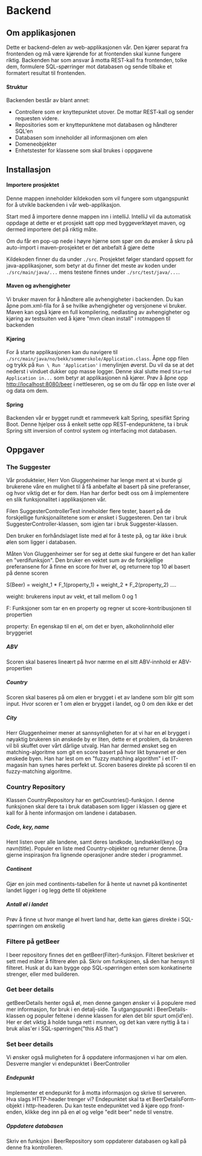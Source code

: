 # Backend

## Om applikasjonen
Dette er backend-delen av web-applikasjonen vår. Den kjører separat fra frontenden og må
være kjørende for at frontenden skal kunne fungere riktig. Backenden har som ansvar å motta REST-kall
fra frontenden, tolke dem, formulere SQL-spørringer mot databasen og sende tilbake et formatert resultat til frontenden.

#### Struktur
Backenden består av blant annet: 

+   Controllere som er knyttepunktet utover. De mottar REST-kall og sender requesten videre.
+   Repositories som er knyttepunktene mot databasen og håndterer SQL'en
+   Databasen som inneholder all informasjonen om ølen
+   Domeneobjekter
+   Enhetstester for klassene som skal brukes i oppgavene

## Installasjon

#### Importere prosjektet


Denne mappen inneholder kildekoden som vil fungere som utgangspunkt for å utvikle backenden i vår web-applikasjon.


Start med å importere denne mappen inn i intelliJ. IntelliJ vil da automatisk oppdage at dette er
et prosjekt satt opp med byggeverktøyet maven, og dermed importere det på riktig måte. 

Om du får en pop-up nede i høyre hjørne som spør om du ønsker
 å skru på auto-import i maven-prosjektet er det anbefalt å gjøre dette

 
Kildekoden finner du da under `./src`. Prosjektet følger standard oppsett for java-applikasjoner, som betyr
at du finner det meste av koden under `./src/main/java/...` mens testene finnes under `./src/test/java/...`.

#### Maven og avhengigheter
Vi bruker maven for å håndtere alle avhengigheter i backenden. Du kan åpne pom.xml-fila for å se 
hvilke avhengigheter og versjonene vi bruker. Maven kan også kjøre en full kompilering, nedlasting av avhengigheter
og kjøring av testsuiten ved å kjøre "mvn clean install" i rotmappen til backenden

#### Kjøring

For å starte applikasjonen kan du navigere til `./src/main/java/no/bekk/sommerskole/Application.class`.
Åpne opp filen og trykk på `Run \ Run 'Application'` i menylinjen øverst. Du vil da se at det nederst i vinduet dukker 
opp masse logger. Denne skal slutte med `Started Application in...` som betyr at applikasjonen nå kjører. Prøv å åpne opp
 <http://localhost:8080/beer> i nettleseren, og se om du får opp en liste over øl og data om dem.

#### Spring
Backenden vår er bygget rundt et rammeverk kalt Spring, spesifikt Spring Boot. Denne hjelper oss å enkelt sette opp 
REST-endepunktene, ta i bruk Spring sitt inversion of control system og interfacing mot databasen.



## Oppgaver

### The Suggester
Vår produkteier, Herr Von Gluggenheimer har lenge ment at vi burde gi brukerene våre
en mulighet til å få anbefalte øl basert på sine preferanser, og hvor viktig det er for dem.
Han har derfor bedt oss om å implementere en slik funksjonalitet i applikasjonen vår.


Filen SuggesterControllerTest inneholder flere tester, basert på de forskjellige funksjonalitetene
som er ønsket i Suggesteren. Den tar i bruk SuggesterController-klassen, som igjen tar i bruk Suggester-klassen.

Den bruker en forhåndslaget liste med øl for å teste på, og tar ikke i bruk ølen som ligger i databasen.

Måten Von Gluggenheimer ser for seg at dette skal fungere er det han kaller en "verdifunksjon".
Den bruker en vektet sum av de forskjellige preferansene for å finne en score for hver øl, og returnere 
top 10 øl basert på denne scoren

S(Beer) = weight_1 * F_1(property_1) + weight_2 * F_2(property_2) ....


weight: brukerens input av vekt, et tall mellom 0 og 1

F: Funksjoner som tar en en property og regner ut score-kontribusjonen til propertien

property: En egenskap til en øl, om det er byen, alkoholinnhold eller bryggeriet
 

##### ABV
Scoren skal baseres lineært på hvor nærme en øl sitt ABV-innhold er ABV-propertien


##### Country
Scoren skal baseres på om ølen er brygget i et av landene som blir gitt som input.
Hvor scoren er 1 om ølen er brygget i landet, og 0 om den ikke er det

##### City
Herr Gluggenheimer mener at sannsynligheten for at vi har en øl brygget i nøyaktig brukeren sin ønskede by er liten, 
dette er et problem, da brukeren vil bli skuffet over vårt dårlige utvalg.
Han har dermed ønsket seg en matching-algoritme som git en score basert på hvor likt bynavnet er den ønskede byen. 
Han har lest om en "fuzzy matching algorithm" i et IT-magasin han synes høres perfekt ut.
Scoren baseres direkte på scoren til en fuzzy-matching algoritme.

### Country Repository
Klassen CountryRepository har en getCountries()-funksjon. I denne funksjonen skal dere ta i bruk databasen som ligger i klassen
og gjøre et kall for å hente informasjon om landene i databasen.

##### Code, key, name
Hent listen over alle landene, samt deres landkode, landnøkkel(key) og navn(title). Populer en liste med Country-objekter og returner denne.
Dra gjerne inspirasjon fra lignende operasjoner andre steder i programmet. 
##### Continent
Gjør en join med continents-tabellen for å hente ut navnet på kontinentet landet ligger i og legg dette til objektene
##### Antall øl i landet
Prøv å finne ut hvor mange øl hvert land har, dette kan gjøres direkte i SQL-spørringen om ønskelig

### Filtere på getBeer
I beer repository finnes det en getBeer(Filter)-funksjon. Filteret beskriver et sett med måter å filtrere ølen på.
Skriv om funksjonen, så den har hensyn til filteret. Husk at du kan bygge opp SQL-spørringen enten som konkatinerte strenger,
 eller med builderen.
 
### Get beer details
getBeerDetails henter også øl, men denne gangen ønsker vi å populere med mer informasjon, for bruk i en detalj-side.
Ta utgangspunkt i BeerDetails-klassen og populer feltene i denne klassen for ølen det blir spurt om(id'en).
Her er det viktig å holde tunga rett i munnen, og det kan være nyttig å ta i bruk alias'er i SQL-spørringen("this AS that")

### Set beer details
Vi ønsker også muligheten for å oppdatere informasjonen vi har om ølen.
Desverre mangler vi endepunktet i BeerController

##### Endepunkt 
Implementer et endepunkt for å motta informasjon og skrive til serveren. Hva slags HTTP-header trenger vi?
Endepunktet skal ta et BeerDetailsForm-objekt i http-headeren.
Du kan teste endepunktet ved å kjøre opp front-enden, klikke deg inn på en øl og velge "edit beer" nede til venstre.

##### Oppdatere databasen
Skriv en funksjon i BeerRepository som oppdaterer databasen og kall på denne fra kontrolleren.


